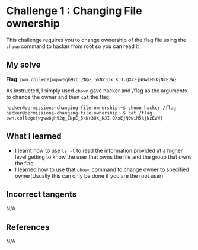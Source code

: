 # Challenge 1 : Changing File ownership
This challenge requires you to change ownership of the flag file using the `chown` command to hacker from root so you can read it

## My solve
**Flag:** `pwn.college{wgww6gh92q_ZNpE_5kNr3Ux_KJI.QXxEjN0wiM5kjNzEzW}`

As instructed, I simply used `chown` gave hacker and /flag as the arguments to change the owner and then `cat` the flag
```
hacker@permissions~changing-file-ownership:~$ chown hacker /flag
hacker@permissions~changing-file-ownership:~$ cat /flag
pwn.college{wgww6gh92q_ZNpE_5kNr3Ux_KJI.QXxEjN0wiM5kjNzEzW}
```

## What I learned 
- I learnt how to use `ls -l` to read the information provided at a higher level getting to know the user that owns the file and the group that owns the flag
- I learned how to use that `chown` command to change owner to specified owner(Usually this can only be done if you are the root user)

## Incorrect tangents 
N/A

## References 
N/A
